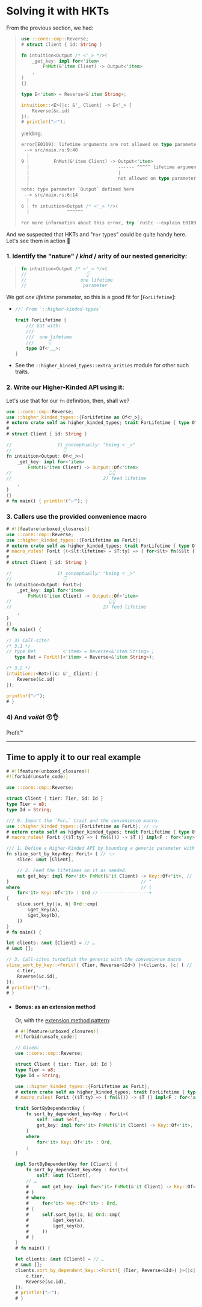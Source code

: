 # Solving it with HKTs

From the previous section, we had:

> ```rust ,edition2018,compile_fail
> use ::core::cmp::Reverse;
> # struct Client { id: String }
>
> fn intuition<Output /* <'_> */>(
>     _get_key: impl for<'item>
>         FnMut(&'item Client) -> Output<'item>
>     ,
> )
> {}
>
> type E<'item> = Reverse<&'item String>;
>
> intuition::<E>(|c: &'_ Client| -> E<'_> {
>     Reverse(&c.id)
> });
> # println!("✅");
> ```
>
> yielding:
>
> ```rust ,ignore
> error[E0109]: lifetime arguments are not allowed on type parameter `Output`
>  --> src/main.rs:9:40
>   |
> 9 |         FnMut(&'item Client) -> Output<'item>
>   |                                 ------ ^^^^^ lifetime argument not allowed
>   |                                 |
>   |                                 not allowed on type parameter `Output`
>   |
> note: type parameter `Output` defined here
>  --> src/main.rs:6:14
>   |
> 6 | fn intuition<Output /* <'_> */>(
>   |              ^^^^^^
>
> For more information about this error, try `rustc --explain E0109`.
> ```

And we suspected that HKTs and "`For` types" could be quite handy here. Let's see them in action 🚀

### 1. Identify the "nature" / _kind_ / arity of our nested genericity:

> ```rust ,ignore
> fn intuition<Output /* <'_> */>(
> //                      👆
> //                    one lifetime
> //                     parameter
> ```

We got _one lifetime_ parameter, so this is a good fit for [`ForLifetime`]:

  - ```rust ,ignore
    //! From `::higher-kinded-types`

    trait ForLifetime {
        /// Gat with:
        ///
        ///  one lifetime
        ///     👇
        type Of<'__>;
    }
    ```

  - See the `::higher_kinded_types::extra_arities` module for other such traits.

### 2. Write our Higher-Kinded API using it:

Let's use that for our `fn` definition, then, shall we?

```rust ,edition2018
use ::core::cmp::Reverse;
use ::higher_kinded_types::{ForLifetime as Ofᐸᑊ_ᐳ};
# extern crate self as higher_kinded_types; trait ForLifetime { type Of<'__>; }
#
# struct Client { id: String }

//                 1) conceptually: "being <'_>"
//                   👇
fn intuition<Output: Ofᐸᑊ_ᐳ>(
    _get_key: impl for<'item>
        FnMut(&'item Client) -> Output::Of<'item>
//                                    👆👆
//                                  2) feed lifetime
    ,
)
{}
# fn main() { println!("✅"); }
```

### 3. Callers use the provided convenience macro

```rust ,edition2018
# #![feature(unboxed_closures)]
use ::core::cmp::Reverse;
use ::higher_kinded_types::{ForLifetime as ForLt};
# extern crate self as higher_kinded_types; trait ForLifetime { type Of<'__>; }
# macro_rules! ForLt {(<$lt:lifetime> = $T:ty) => ( for<$lt> fn(&$lt ()) -> $T )} impl<F : for<'any> FnOnce<(&'any (), )>> ForLt for F { type Of<'lt> = <F as FnOnce<(&'lt (), )>>::Output; }
#
# struct Client { id: String }

//                 1) conceptually: "being <'_>"
//                   👇
fn intuition<Output: ForLt>(
    _get_key: impl for<'item>
        FnMut(&'item Client) -> Output::Of<'item>
//                                    👆👆
//                                  2) feed lifetime
    ,
)
{}
# fn main() {

// 3) Call-site!
/* 3.1 */
// type Ret          <'item> = Reverse<&'item String> ;
   type Ret = ForLt!(<'item> = Reverse<&'item String>);

/* 3.2 */
intuition::<Ret>(|c: &'_ Client| {
    Reverse(&c.id)
});

println!("✅");
# }
```

### 4) And _voilà_! 😙👌

Profit™

___

## Time to apply it to our real example

```rust ,edition2018
# #![feature(unboxed_closures)]
#![forbid(unsafe_code)]

use ::core::cmp::Reverse;

struct Client { tier: Tier, id: Id }
type Tier = u8;
type Id = String;

/// 0. Import the `For…` trait and the convenience macro.
use ::higher_kinded_types::{ForLifetime as ForLt}; // 👈
# extern crate self as higher_kinded_types; trait ForLifetime { type Of<'__>; }
# macro_rules! ForLt {($T:ty) => ( fn(&()) -> $T )} impl<F : for<'any> FnOnce<(&'any (), )>> ForLt for F { type Of<'lt> = <F as FnOnce<(&'lt (), )>>::Output; }

/// 1. Define a Higher-Kinded API by bounding a generic parameter with it.
fn slice_sort_by_key<Key: ForLt> ( // 👈
    slice: &mut [Client],

    // 2. Feed the lifetimes on it as needed.
    mut get_key: impl for<'it> FnMut(&'it Client) -> Key::Of<'it>, // 👈
)                                                 // ^
where                                             // |
    for<'it> Key::Of<'it> : Ord // ------------------+
{
    slice.sort_by(|a, b| Ord::cmp(
        &get_key(a),
        &get_key(b),
    ))
}
# fn main() {

let clients: &mut [Client] = // …
# &mut [];

// 3. Call-sites turbofish the generic with the convenience macro
slice_sort_by_key::<ForLt!{ (Tier, Reverse<&Id>) }>(clients, |c| ( // 👈
    c.tier,
    Reverse(&c.id),
));
# println!("✅");
# }
```

  - #### Bonus: as an extension method

    Or, with the [extension method pattern](https://docs.rs/extension-traits):

    ```rust ,edition2018
    # #![feature(unboxed_closures)]
    #![forbid(unsafe_code)]

    // Given:
    use ::core::cmp::Reverse;

    struct Client { tier: Tier, id: Id }
    type Tier = u8;
    type Id = String;

    use ::higher_kinded_types::{ForLifetime as ForLt};
    # extern crate self as higher_kinded_types; trait ForLifetime { type Of<'__>; }
    # macro_rules! ForLt {($T:ty) => ( fn(&()) -> $T )} impl<F : for<'any> FnOnce<(&'any (), )>> ForLt for F { type Of<'lt> = <F as FnOnce<(&'lt (), )>>::Output; }

    trait SortByDependentKey {
        fn sort_by_dependent_key<Key : ForLt>(
            self: &mut Self,
            get_key: impl for<'it> FnMut(&'it Client) -> Key::Of<'it>,
        )
        where
            for<'it> Key::Of<'it> : Ord,
        ;
    }

    impl SortByDependentKey for [Client] {
        fn sort_by_dependent_key<Key : ForLt>(
            self: &mut [Client],
        // …
        #     mut get_key: impl for<'it> FnMut(&'it Client) -> Key::Of<'it>,
        # )
        # where
        #     for<'it> Key::Of<'it> : Ord,
        # {
        #     self.sort_by(|a, b| Ord::cmp(
        #         &get_key(a),
        #         &get_key(b),
        #     ))
        # }
    }
    # fn main() {

    let clients: &mut [Client] = // …
    # &mut [];
    clients.sort_by_dependent_key::<ForLt!{ (Tier, Reverse<&Id>) }>(|c| (
        c.tier,
        Reverse(&c.id),
    ));
    # println!("✅");
    # }
    ```

